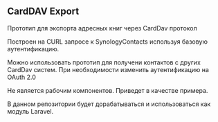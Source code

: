 <h2>CardDAV Export</h2>

<p>Прототип для экспорта адресных книг через CardDav протокол</p>
<p>Построен на CURL запросе к SynologyContacts используя базовую аутентификацию.</p>
<p>Можно использовать прототип для получени контактов с других CardDav систем. 
При необходимости изменить аутентификацию на OAuth 2.0</p>

<p>Не является рабочим компонентов. Приведет в качестве примера.</p>
<p>В данном репозитории будет дорабатываться и использоваться как модуль Laravel.</p>